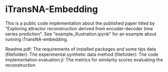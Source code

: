 # iTransNA-Embedding

This is a public code implementation about the published paper titled by "Exploring attractor reconstruction derived from encoder-decoder time series prediction".
See "example_illustration.ipynb" for an example about running iTransNA-embedding.

Readme.pdf:  The requirements of installed packages and some tips
data (filefolder):  The experimental synthetic data
method (filefolder):  The code implementation
evaluation.jl:  The metrics for similarity scores evaluating the reconstruction
